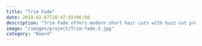 ```yaml
---
title: "Trim Fade"
date: 2019-02-07T10:47:55+06:00
description: "Trim Fade offers modern short hair cuts with buzz cut precision and sleek style."
image: "/images/project/Trim-fade-2.jpg"
category: "Beard"
---
```

